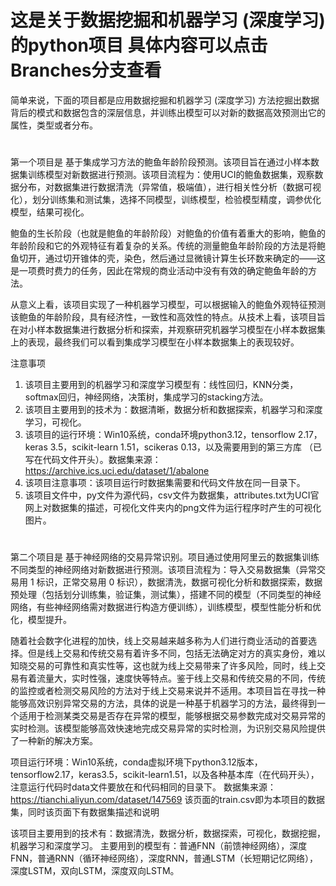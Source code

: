 # 这是关于数据挖掘和机器学习 (深度学习) 的python项目 具体内容可以点击Branches分支查看
简单来说，下面的项目都是应用数据挖掘和机器学习 (深度学习) 方法挖掘出数据背后的模式和数据包含的深层信息，并训练出模型可以对新的数据高效预测出它的属性，类型或者分布。

#
#
#

第一个项目是 基于集成学习方法的鲍鱼年龄阶段预测。该项目旨在通过小样本数据集训练模型对新数据进行预测。该项目流程为：使用UCI的鲍鱼数据集，观察数据分布，对数据集进行数据清洗（异常值，极端值），进行相关性分析（数据可视化），划分训练集和测试集，选择不同模型，训练模型，检验模型精度，调参优化模型，结果可视化。

鲍鱼的生长阶段（也就是鲍鱼的年龄阶段）对鲍鱼的价值有着重大的影响，鲍鱼的年龄阶段和它的外观特征有着复杂的关系。传统的测量鲍鱼年龄阶段的方法是将鲍鱼切开，通过切开锥体的壳，染色，然后通过显微镜计算生长环数来确定的——这是一项费时费力的任务，因此在常规的商业活动中没有有效的确定鲍鱼年龄的方法。

从意义上看，该项目实现了一种机器学习模型，可以根据输入的鲍鱼外观特征预测该鲍鱼的年龄阶段，具有经济性，一致性和高效性的特点。从技术上看，该项目旨在对小样本数据集进行数据分析和探索，并观察研究机器学习模型在小样本数据集上的表现，最终我们可以看到集成学习模型在小样本数据集上的表现较好。

注意事项
1. 该项目主要用到的机器学习和深度学习模型有：线性回归，KNN分类，softmax回归，神经网络，决策树，集成学习的stacking方法。
2. 该项目主要用到的技术为：数据清晰，数据分析和数据探索，机器学习和深度学习，可视化。
3. 该项目的运行环境：Win10系统，conda环境python3.12，tensorflow 2.17，keras 3.5，scikit-learn 1.51，scikeras 0.13，以及需要用到的第三方库
（已写在代码文件开头）。数据集来源：https://archive.ics.uci.edu/dataset/1/abalone
4. 该项目注意事项：该项目运行时数据集需要和代码文件放在同一目录下。
5. 该项目文件中，py文件为源代码，csv文件为数据集，attributes.txt为UCI官网上对数据集的描述，可视化文件夹内的png文件为运行程序时产生的可视化图片。

#
#
#

第二个项目是 基于神经网络的交易异常识别。项目通过使用阿里云的数据集训练不同类型的神经网络对新数据进行预测。该项目流程为：导入交易数据集（异常交易用 1 标识，正常交易用 0 标识），数据清洗，数据可视化分析和数据探索，数据预处理（包括划分训练集，验证集，测试集），搭建不同的模型（不同类型的神经网络，有些神经网络需对数据进行构造方便训练），训练模型，模型性能分析和优化，模型提升。

随着社会数字化进程的加快，线上交易越来越多称为人们进行商业活动的首要选择。但是线上交易和传统交易有着许多不同，包括无法确定对方的真实身份，难以知晓交易的可靠性和真实性等，这也就为线上交易带来了许多风险，同时，线上交易有着流量大，实时性强，速度快等特点。鉴于线上交易和传统交易的不同，传统的监控或者检测交易风险的方法对于线上交易来说并不适用。本项目旨在寻找一种能够高效识别异常交易的方法，具体的说是一种基于机器学习的方法，最终得到一个适用于检测某类交易是否存在异常的模型，能够根据交易参数完成对交易异常的实时检测。该模型能够高效快速地完成交易异常的实时检测，为识别交易风险提供了一种新的解决方案。

项目运行环境：Win10系统，conda虚拟环境下python3.12版本，tensorflow2.17，keras3.5，scikit-learn1.51，以及各种基本库（在代码开头），注意运行代码时data文件要放在和代码相同的目录下。
数据集来源： https://tianchi.aliyun.com/dataset/147569
该页面的train.csv即为本项目的数据集，同时该页面下有数据集描述和说明

该项目主要用到的技术有：数据清洗，数据分析，数据探索，可视化，数据挖掘，机器学习和深度学习。
主要用到的模型有：普通FNN（前馈神经网络），深度FNN，普通RNN（循环神经网络），深度RNN，普通LSTM（长短期记忆网络），深度LSTM，双向LSTM，深度双向LSTM。




